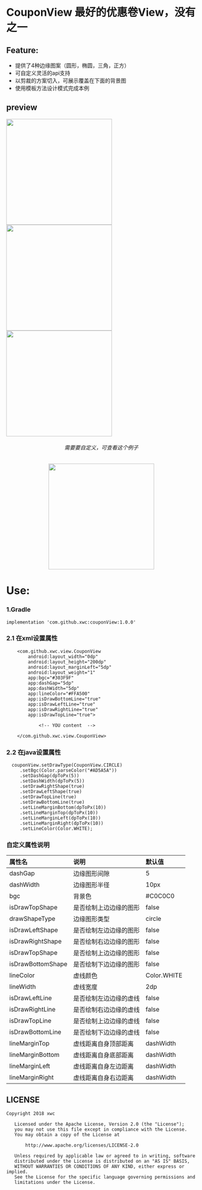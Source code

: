# CouponView 最好的优惠卷View，没有之一

## Feature:
- 提供了4种边缘图案（圆形，椭圆，三角，正方）
- 可自定义灵活的api支持
- 以剪裁的方案切入，可展示覆盖在下面的背景图
- 使用模板方法设计模式完成本例

## preview
<img src="app/image/image1.jpg" width="280px" margin-right="30px"/><img src="app/image/image2.jpg" width="280px"/><img src="app/image/image3.jpg" width="280px"/>

 
<div width="100%" align="center"><h6> 需要要自定义，可查看这个例子</h6></div>

<div width="100%" align="center"><img src="app/image/coupon.gif"  width="280px"/></div>
 

# Use:
### 1.Gradle
```
implementation 'com.github.xwc:couponView:1.0.0'
```

### 2.1 在xml设置属性
```
    <com.github.xwc.view.CouponView
        android:layout_width="0dp"
        android:layout_height="200dp"
        android:layout_marginLeft="5dp"
        android:layout_weight="1"
        app:bgc="#303F9F"
        app:dashGap="5dp"
        app:dashWidth="5dp"
        app:lineColor="#FFA500"
        app:isDrawBottomLine="true"
        app:isDrawLeftLine="true"
        app:isDrawRightLine="true"
        app:isDrawTopLine="true">

            <!-- YOU content  -->

    </com.github.xwc.view.CouponView>
```

### 2.2 在java设置属性
```
  couponView.setDrawType(CouponView.CIRCLE)
     .setBgc(Color.parseColor("#AD5A5A"))
     .setDashGap(dpToPx(5))
     .setDashWidth(dpToPx(5))
     .setDrawRightShape(true)
     .setDrawLeftShape(true)
     .setDrawTopLine(true)
     .setDrawBottomLine(true)
     .setLineMarginBottom(dpToPx(10))
     .setLineMarginTop(dpToPx(10))
     .setLineMarginLeft(dpToPx(10))
     .setLineMarginRight(dpToPx(10))
     .setLineColor(Color.WHITE);
```

### 自定义属性说明

属性名 | 说明 | 默认值
:----------- | :----------- | :-----------
dashGap         | 边缘图形间隙        | 5
dashWidth         | 边缘图形半径        | 10px
bgc         | 背景色        | #C0C0C0
isDrawTopShape         | 是否绘制上边边缘的图形            | false
drawShapeType         | 边缘图形类型        | circle
isDrawLeftShape         | 是否绘制左边边缘的图形        | false
isDrawRightShape         | 是否绘制右边边缘的图形        | false
isDrawTopShape         | 是否绘制上边边缘的图形            | false
isDrawBottomShape         | 是否绘制下边边缘的图形           | false
lineColor         | 虚线颜色        | Color.WHITE
lineWidth         | 虚线宽度        | 2dp
isDrawLeftLine         | 是否绘制左边边缘的虚线        | false
isDrawRightLine         | 是否绘制右边边缘的虚线        | false
isDrawTopLine         | 是否绘制上边边缘的虚线            | false
isDrawBottomLine         | 是否绘制下边边缘的虚线           | false
lineMarginTop         | 虚线距离自身顶部距离        | dashWidth
lineMarginBottom         | 虚线距离自身底部距离         | dashWidth
lineMarginLeft         | 虚线距离自身左边距离             | dashWidth
lineMarginRight         | 虚线距离自身右边距离            | dashWidth

## LICENSE
```
Copyright 2018 xwc

   Licensed under the Apache License, Version 2.0 (the "License");
   you may not use this file except in compliance with the License.
   You may obtain a copy of the License at

       http://www.apache.org/licenses/LICENSE-2.0

   Unless required by applicable law or agreed to in writing, software
   distributed under the License is distributed on an "AS IS" BASIS,
   WITHOUT WARRANTIES OR CONDITIONS OF ANY KIND, either express or implied.
   See the License for the specific language governing permissions and
   limitations under the License.
```

